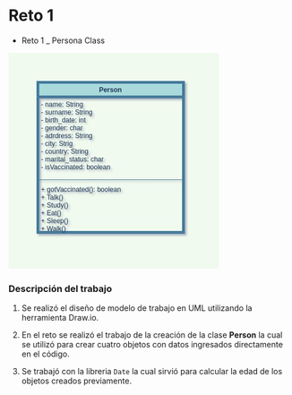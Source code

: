 # Reto 1

* Reto 1 _ Persona Class

![UML_Reto_1](https://github.com/gasiferox/Grupo43_GustavoRomeroNocua/blob/main/Reto_1/UML/UML_clsPerson_Reto1.jpg)

### Descripción del trabajo

1. Se realizó el diseño de modelo de trabajo en UML utilizando la herramienta Draw.io. 

2. En el reto se realizó el trabajo de la creación de la clase __Person__ la cual se utilizó para crear cuatro objetos con datos ingresados directamente en el código.

3. Se trabajó con la libreria `Date` la cual sirvió para calcular la edad de los objetos creados previamente.

